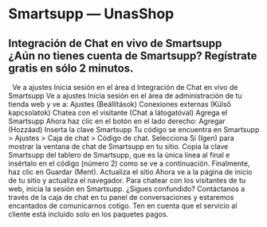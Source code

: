 # Smartsupp — UnasShop
## Integración de Chat en vivo de Smartsupp ¿Aún no tienes cuenta de Smartsupp? Regístrate gratis en sólo 2 minutos.
  Ve a ajustes Inicia sesión en el área d
Integración de Chat en vivo de Smartsupp
Ve a ajustes
Inicia sesión en el área de administración de tu tienda web y ve a:
Ajustes (Beállítások)
Conexiones externas (Külső kapcsolatok)
Chatea con el visitante (Chat a látogatóval)
Agrega el Smartsupp
Ahora haz clic en el botón en el lado derecho: Agregar (Hozzáad)
Inserta la clave Smartsupp
Tu código se encuentra en Smartsupp > Ajustes > Caja de chat > Código de chat.
Selecciona Sí (Igen) para mostrar la ventana de chat de Smartsupp en tu sitio.
Copia la clave Smartsupp del tablero de Smartsupp, que es la única línea al final e insértalo en el código (número 2) como se ve a continuación.
Finalmente, haz clic en Guardar (Ment).
Actualiza el sitio
Ahora ve a la página de inicio de tu sitio y actualiza el navegador.
Para chatear con los visitantes de tu web, inicia la sesión en Smartsupp.
¿Sigues confundido? Contáctanos a través de la caja de chat en tu panel de conversaciones y estaremos encantados de comunicarnos cotigo. Ten en cuenta que el servicio al cliente está incluido solo en los paquetes pagos.

